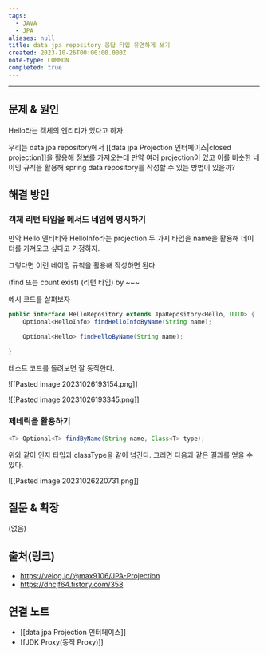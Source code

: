 ```yaml
---
tags:
  - JAVA
  - JPA
aliases: null
title: data jpa repository 응답 타입 유연하게 쓰기
created: 2023-10-26T00:00:00.000Z
note-type: COMMON
completed: true
---
```


----

## 문제 & 원인

Hello라는 객체의 엔티티가 있다고 하자. 

우리는 data jpa repository에서 [[data jpa Projection 인터페이스|closed projection]]을 활용해 정보를 가져오는데 만약 여러 projection이 있고 이를 비슷한 네이밍 규칙을 활용해 spring data repository를 작성할 수 있는 방법이 있을까?


## 해결 방안

### 객체 리턴 타입을 메서드 네임에 명시하기

만약 Hello 엔티티와 HelloInfo라는 projection 두 가지 타입을 name을 활용해 데이터를 가져오고 싶다고 가정하자. 

그렇다면 이런 네이밍 규칙을 활용해 작성하면 된다

(find 또는 count exist) (리턴 타입) by ~~~

예시 코드를 살펴보자

```java
public interface HelloRepository extends JpaRepository<Hello, UUID> {  
    Optional<HelloInfo> findHelloInfoByName(String name);  
  
    Optional<Hello> findHelloByName(String name);  
  
}
```

테스트 코드를 돌려보면 잘 동작한다.

![[Pasted image 20231026193154.png]]


![[Pasted image 20231026193345.png]]


### 제네릭을 활용하기
```java
<T> Optional<T> findByName(String name, Class<T> type);
```

위와 같이 인자 타입과 classType을 같이 넘긴다. 그러면 다음과 같은 결과를 얻을 수 있다.

![[Pasted image 20231026220731.png]]


## 질문 & 확장

(없음)

## 출처(링크)
- https://velog.io/@max9106/JPA-Projection
- https://dncjf64.tistory.com/358
## 연결 노트
- [[data jpa Projection 인터페이스]]
- [[JDK Proxy(동적 Proxy)]]
